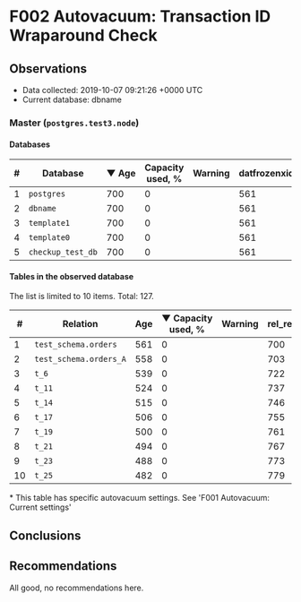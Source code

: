 # F002 Autovacuum: Transaction ID Wraparound Check #

## Observations ##
- Data collected: 2019-10-07 09:21:26 +0000 UTC
- Current database: dbname




### Master (`postgres.test3.node`) ###


#### Databases ####


| \# | Database | &#9660;&nbsp;Age | Capacity used, % | Warning | datfrozenxid |
|--|--------|-----|------------------|---------|--------------|
| 1 |`postgres`|700 |0 |  |561 |
| 2 |`dbname`|700 |0 |  |561 |
| 3 |`template1`|700 |0 |  |561 |
| 4 |`template0`|700 |0 |  |561 |
| 5 |`checkup_test_db`|700 |0 |  |561 |


#### Tables in the observed database ####
The list is limited to 10 items. Total: 127.

| \# | Relation | Age | &#9660;&nbsp;Capacity used, % | Warning |rel_relfrozenxid | toast_relfrozenxid |
|---|-------|-----|------------------|---------|-----------------|--------------------|
| 1 |`test_schema.orders` |561 |0 |  |700 |0 |
| 2 |`test_schema.orders_A` |558 |0 |  |703 |0 |
| 3 |`t_6` |539 |0 |  |722 |0 |
| 4 |`t_11` |524 |0 |  |737 |0 |
| 5 |`t_14` |515 |0 |  |746 |0 |
| 6 |`t_17` |506 |0 |  |755 |0 |
| 7 |`t_19` |500 |0 |  |761 |0 |
| 8 |`t_21` |494 |0 |  |767 |0 |
| 9 |`t_23` |488 |0 |  |773 |0 |
| 10 |`t_25` |482 |0 |  |779 |0 |


\* This table has specific autovacuum settings. See 'F001 Autovacuum: Current settings'


## Conclusions ##
 


## Recommendations ##
  All good, no recommendations here.
 

